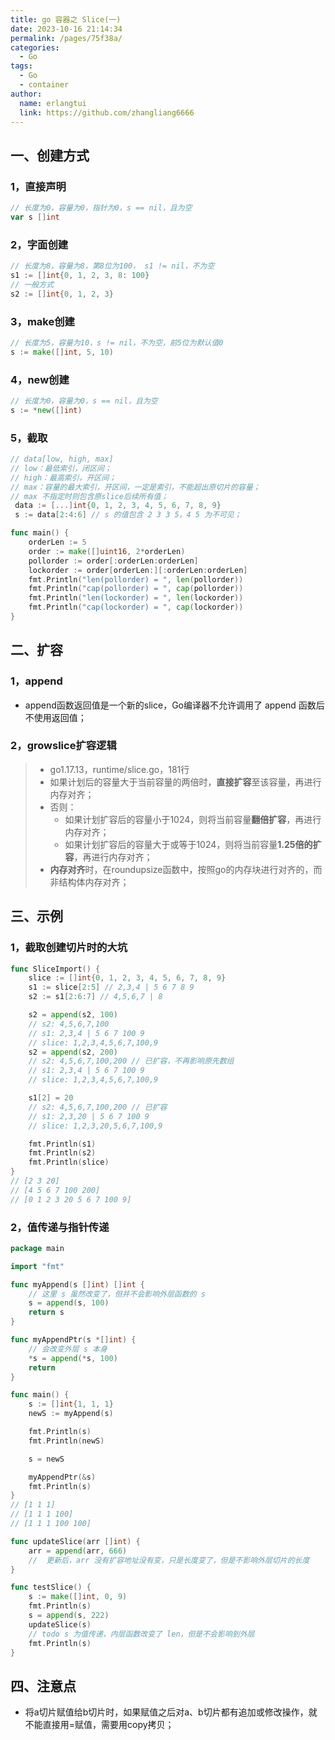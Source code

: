 ```yaml
---
title: go 容器之 Slice(一)
date: 2023-10-16 21:14:34
permalink: /pages/75f38a/
categories:
  - Go
tags:
  - Go
  - container
author: 
  name: erlangtui
  link: https://github.com/zhangliang6666
---
```

## 一、创建方式
### 1，直接声明
```go
// 长度为0，容量为0，指针为0，s == nil，且为空
var s []int
```
### 2，字面创建
```go
// 长度为8，容量为8，第8位为100， s1 != nil，不为空
s1 := []int{0, 1, 2, 3, 8: 100}
// 一般方式
s2 := []int{0, 1, 2, 3}
```

### 3，make创建
```go
// 长度为5，容量为10，s != nil，不为空，前5位为默认值0
s := make([]int, 5, 10)
```
### 4，new创建
```go
// 长度为0，容量为0，s == nil，且为空
s := *new([]int)
```
### 5，截取
```go
// data[low, high, max]
// low：最低索引，闭区间；
// high：最高索引，开区间；
// max：容量的最大索引，开区间，一定是索引，不能超出原切片的容量；
// max 不指定时则包含原slice后续所有值；
 data := [...]int{0, 1, 2, 3, 4, 5, 6, 7, 8, 9}
 s := data[2:4:6] // s 的值包含 2 3 3 5，4 5 为不可见；

func main() {
	orderLen := 5
	order := make([]uint16, 2*orderLen)
	pollorder := order[:orderLen:orderLen]
	lockorder := order[orderLen:][:orderLen:orderLen]
	fmt.Println("len(pollorder) = ", len(pollorder))
	fmt.Println("cap(pollorder) = ", cap(pollorder))
	fmt.Println("len(lockorder) = ", len(lockorder))
	fmt.Println("cap(lockorder) = ", cap(lockorder))
}

```

## 二、扩容
### 1，append
- append函数返回值是一个新的slice，Go编译器不允许调用了 append 函数后不使用返回值；
### 2，growslice扩容逻辑
> - go1.17.13，runtime/slice.go，181行
> - 如果计划后的容量大于当前容量的两倍时，**直接扩容**至该容量，再进行内存对齐；
> - 否则：
>    - 如果计划扩容后的容量小于1024，则将当前容量**翻倍扩容**，再进行内存对齐；
>    - 如果计划扩容后的容量大于或等于1024，则将当前容量**1.25倍的扩容**，再进行内存对齐；
> - **内存对齐**时，在roundupsize函数中，按照go的内存块进行对齐的，而非结构体内存对齐；

## 三、示例
### 1，截取创建切片时的大坑
```go
func SliceImport() {
    slice := []int{0, 1, 2, 3, 4, 5, 6, 7, 8, 9}
    s1 := slice[2:5] // 2,3,4 | 5 6 7 8 9
    s2 := s1[2:6:7] // 4,5,6,7 | 8

    s2 = append(s2, 100) 
    // s2: 4,5,6,7,100
    // s1: 2,3,4 | 5 6 7 100 9
    // slice: 1,2,3,4,5,6,7,100,9
    s2 = append(s2, 200) 
    // s2: 4,5,6,7,100,200 // 已扩容，不再影响原先数组
    // s1: 2,3,4 | 5 6 7 100 9
    // slice: 1,2,3,4,5,6,7,100,9

    s1[2] = 20
    // s2: 4,5,6,7,100,200 // 已扩容
    // s1: 2,3,20 | 5 6 7 100 9
    // slice: 1,2,3,20,5,6,7,100,9

    fmt.Println(s1)
    fmt.Println(s2)
    fmt.Println(slice)
}
// [2 3 20]
// [4 5 6 7 100 200]
// [0 1 2 3 20 5 6 7 100 9]
```
### 2，值传递与指针传递
```go
package main

import "fmt"

func myAppend(s []int) []int {
	// 这里 s 虽然改变了，但并不会影响外层函数的 s
	s = append(s, 100)
	return s
}

func myAppendPtr(s *[]int) {
	// 会改变外层 s 本身
	*s = append(*s, 100)
	return
}

func main() {
	s := []int{1, 1, 1}
	newS := myAppend(s)

	fmt.Println(s)
	fmt.Println(newS)

	s = newS

	myAppendPtr(&s)
	fmt.Println(s)
}
// [1 1 1]
// [1 1 1 100]
// [1 1 1 100 100]
```
```go
func updateSlice(arr []int) {
	arr = append(arr, 666)
	// 	更新后，arr 没有扩容地址没有变，只是长度变了，但是不影响外层切片的长度
}

func testSlice() {
	s := make([]int, 0, 9)
	fmt.Println(s)
	s = append(s, 222)
	updateSlice(s)
	// todo s 为值传递，内层函数改变了 len，但是不会影响到外层
	fmt.Println(s)
}
```
## 四、注意点

- 将a切片赋值给b切片时，如果赋值之后对a、b切片都有追加或修改操作，就不能直接用=赋值，需要用copy拷贝；
